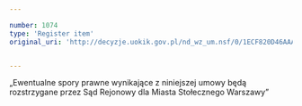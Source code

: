 ```yaml
---

number: 1074
type: 'Register item'
original_uri: 'http://decyzje.uokik.gov.pl/nd_wz_um.nsf/0/1ECF820D46AAA43CC12572DD003297DE?OpenDocument'


---
```


„Ewentualne spory prawne wynikające z niniejszej umowy będą rozstrzygane przez Sąd Rejonowy dla Miasta Stołecznego Warszawy”
